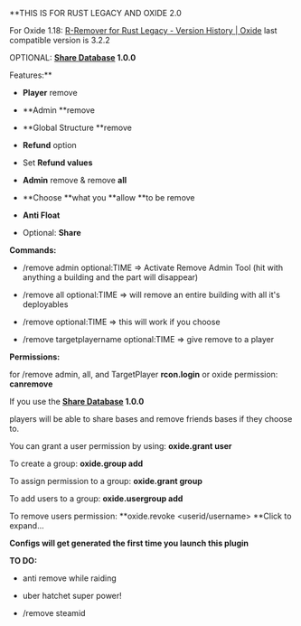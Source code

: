 **THIS IS FOR RUST LEGACY AND OXIDE 2.0

For Oxide 1.18: [R-Remover for Rust Legacy - Version History | Oxide](http://oxidemod.org/resources/r-remover.459/history) last compatible version is 3.2.2


OPTIONAL:
**[Share Database](http://oxidemod.org/plugins/share-database.935/) 1.0.0**



Features:**

- **Player** remove

- **Admin **remove

- **Global Structure **remove

- **Refund** option

- Set **Refund values**

- **Admin** remove & remove **all**

- **Choose **what you **allow **to be remove

- **Anti Float**

- Optional: **Share**

**Commands:**
- /remove admin optional:TIME => Activate Remove Admin Tool (hit with anything a building and the part will disappear)
- /remove all optional:TIME => will remove an entire building with all it's deployables
- /remove optional:TIME => this will work if you choose

- /remove targetplayername optional:TIME => give remove to a player

**Permissions:**

for /remove admin, all, and TargetPlayer
**rcon.login** or oxide permission: **canremove**


If you use the  **[Share Database](http://oxidemod.org/plugins/share-database.935/) 1.0.0**

players will be able to share bases and remove friends bases if they choose to.

You can grant a user permission by using:
**oxide.grant user <username> <permission>**

To create a group:
**oxide.group add <groupname>**

To assign permission to a group:
**oxide.grant group <groupname> <permission>**

To add users to a group:
**oxide.usergroup add <username> <groupname>**

To remove users permission:
**oxide.revoke <userid/username> <group> <permission>**Click to expand...

**Configs will get generated the first time you launch this plugin**

**TO DO:**

- anti remove while raiding

- uber hatchet super power!

- /remove steamid